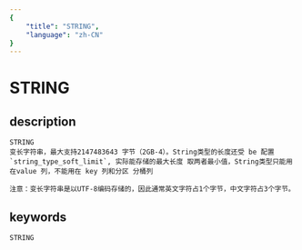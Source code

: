 ```yaml
---
{
    "title": "STRING",
    "language": "zh-CN"
}
---
```


<!-- 
Licensed to the Apache Software Foundation (ASF) under one
or more contributor license agreements.  See the NOTICE file
distributed with this work for additional information
regarding copyright ownership.  The ASF licenses this file
to you under the Apache License, Version 2.0 (the
"License"); you may not use this file except in compliance
with the License.  You may obtain a copy of the License at

  http://www.apache.org/licenses/LICENSE-2.0

Unless required by applicable law or agreed to in writing,
software distributed under the License is distributed on an
"AS IS" BASIS, WITHOUT WARRANTIES OR CONDITIONS OF ANY
KIND, either express or implied.  See the License for the
specific language governing permissions and limitations
under the License.
-->

# STRING
## description
    STRING
    变长字符串，最大支持2147483643 字节（2GB-4）。String类型的长度还受 be 配置  `string_type_soft_limit`, 实际能存储的最大长度 取两者最小值，String类型只能用在value 列，不能用在 key 列和分区 分桶列
    
    注意：变长字符串是以UTF-8编码存储的，因此通常英文字符占1个字节，中文字符占3个字节。

## keywords

    STRING
